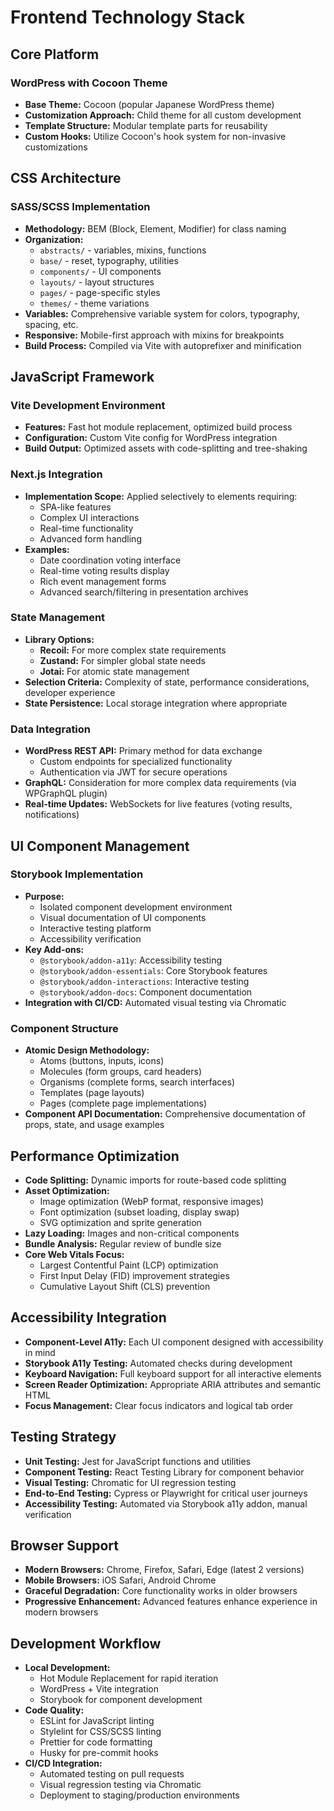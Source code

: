 # Frontend Technology Stack

## Core Platform

### WordPress with Cocoon Theme

* **Base Theme:** Cocoon (popular Japanese WordPress theme)
* **Customization Approach:** Child theme for all custom development
* **Template Structure:** Modular template parts for reusability
* **Custom Hooks:** Utilize Cocoon's hook system for non-invasive customizations

## CSS Architecture

### SASS/SCSS Implementation

* **Methodology:** BEM (Block, Element, Modifier) for class naming
* **Organization:**
  * `abstracts/` - variables, mixins, functions
  * `base/` - reset, typography, utilities
  * `components/` - UI components
  * `layouts/` - layout structures
  * `pages/` - page-specific styles
  * `themes/` - theme variations
* **Variables:** Comprehensive variable system for colors, typography, spacing, etc.
* **Responsive:** Mobile-first approach with mixins for breakpoints
* **Build Process:** Compiled via Vite with autoprefixer and minification

## JavaScript Framework

### Vite Development Environment

* **Features:** Fast hot module replacement, optimized build process
* **Configuration:** Custom Vite config for WordPress integration
* **Build Output:** Optimized assets with code-splitting and tree-shaking

### Next.js Integration

* **Implementation Scope:** Applied selectively to elements requiring:
  * SPA-like features
  * Complex UI interactions
  * Real-time functionality
  * Advanced form handling
* **Examples:**
  * Date coordination voting interface
  * Real-time voting results display
  * Rich event management forms
  * Advanced search/filtering in presentation archives

### State Management

* **Library Options:**
  * **Recoil:** For more complex state requirements
  * **Zustand:** For simpler global state needs
  * **Jotai:** For atomic state management
* **Selection Criteria:** Complexity of state, performance considerations, developer experience
* **State Persistence:** Local storage integration where appropriate

### Data Integration

* **WordPress REST API:** Primary method for data exchange
  * Custom endpoints for specialized functionality
  * Authentication via JWT for secure operations
* **GraphQL:** Consideration for more complex data requirements (via WPGraphQL plugin)
* **Real-time Updates:** WebSockets for live features (voting results, notifications)

## UI Component Management

### Storybook Implementation

* **Purpose:**
  * Isolated component development environment
  * Visual documentation of UI components
  * Interactive testing platform
  * Accessibility verification
* **Key Add-ons:**
  * `@storybook/addon-a11y`: Accessibility testing
  * `@storybook/addon-essentials`: Core Storybook features
  * `@storybook/addon-interactions`: Interactive testing
  * `@storybook/addon-docs`: Component documentation
* **Integration with CI/CD:** Automated visual testing via Chromatic

### Component Structure

* **Atomic Design Methodology:**
  * Atoms (buttons, inputs, icons)
  * Molecules (form groups, card headers)
  * Organisms (complete forms, search interfaces)
  * Templates (page layouts)
  * Pages (complete page implementations)
* **Component API Documentation:** Comprehensive documentation of props, state, and usage examples

## Performance Optimization

* **Code Splitting:** Dynamic imports for route-based code splitting
* **Asset Optimization:**
  * Image optimization (WebP format, responsive images)
  * Font optimization (subset loading, display swap)
  * SVG optimization and sprite generation
* **Lazy Loading:** Images and non-critical components
* **Bundle Analysis:** Regular review of bundle size
* **Core Web Vitals Focus:**
  * Largest Contentful Paint (LCP) optimization
  * First Input Delay (FID) improvement strategies
  * Cumulative Layout Shift (CLS) prevention

## Accessibility Integration

* **Component-Level A11y:** Each UI component designed with accessibility in mind
* **Storybook A11y Testing:** Automated checks during development
* **Keyboard Navigation:** Full keyboard support for all interactive elements
* **Screen Reader Optimization:** Appropriate ARIA attributes and semantic HTML
* **Focus Management:** Clear focus indicators and logical tab order

## Testing Strategy

* **Unit Testing:** Jest for JavaScript functions and utilities
* **Component Testing:** React Testing Library for component behavior
* **Visual Testing:** Chromatic for UI regression testing
* **End-to-End Testing:** Cypress or Playwright for critical user journeys
* **Accessibility Testing:** Automated via Storybook a11y addon, manual verification

## Browser Support

* **Modern Browsers:** Chrome, Firefox, Safari, Edge (latest 2 versions)
* **Mobile Browsers:** iOS Safari, Android Chrome
* **Graceful Degradation:** Core functionality works in older browsers
* **Progressive Enhancement:** Advanced features enhance experience in modern browsers

## Development Workflow

* **Local Development:**
  * Hot Module Replacement for rapid iteration
  * WordPress + Vite integration
  * Storybook for component development
* **Code Quality:**
  * ESLint for JavaScript linting
  * Stylelint for CSS/SCSS linting
  * Prettier for code formatting
  * Husky for pre-commit hooks
* **CI/CD Integration:**
  * Automated testing on pull requests
  * Visual regression testing via Chromatic
  * Deployment to staging/production environments